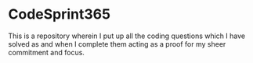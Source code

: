  # CodeSprint365
This is a repository wherein I put up all the coding questions which I have solved as and when I complete them acting as a proof for my sheer commitment and focus.
